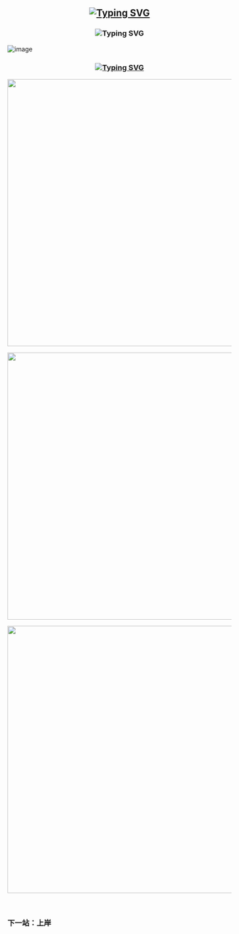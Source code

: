 <h2 align="center"> 
  <a href="https://git.io/typing-svg"><img src="https://readme-typing-svg.demolab.com?font=Righteous&size=32&duration=3000&pause=1000&color=8F7FD3DE&center=true&vCenter=true&repeat=false&width=435&lines=Hello!+Welecom+to+Jinze+!" alt="Typing SVG" /></a>
</h2>

<h3 align="center">
   <img src="https://readme-typing-svg.demolab.com? font=Righteous&size=32&duration=3000&pause=1000&color=8F7FD3DE&center=true&vCenter=true&repeat=false&width=800&lines= 你陪了我多少年，花开花落，一路上起起跌跌。" alt="Typing SVG" />

</h3>

![image](https://user-images.githubusercontent.com/84832795/212478754-bb2b6468-c2ef-486b-ae8b-a79a0faf715d.png)
<br/>

<h3 align="center">
      <a href="https://git.io/typing-svg"><img src="https://readme-typing-svg.demolab.com? font=Righteous&size=32&duration=3000&pause=1000&color=8F7FD3DE&center=true&vCenter=true&repeat=false&width=700&lines=或许是不知梦的缘故，流离之人追逐幻影。" alt="Typing SVG" /></a>
 </h3>
 
<p align="center"> 
  <img src="https://github-readme-stats-sand-three-38.vercel.app/api?username=Jinzedev&show_icons=true&theme=cobalt&hide_border=true&include_all_commits=true&count_private=true" width="600"/>
</p>
<p align="center"> 
  <img src="https://github-profile-trophy.vercel.app/?username=Jinzedev&rank=SECRET,SSS,SS,S,AAA,AA,A,B&theme=dracula&column=-1&no-frame=true" width="600"/>
</p>

<p align="center"> 
  <img src="https://github-readme-activity-graph.cyclic.app/graph?username=Jinzedev&theme=tokyo-night" width="600"/>
</p>
<br/>

### 下一站：上岸

